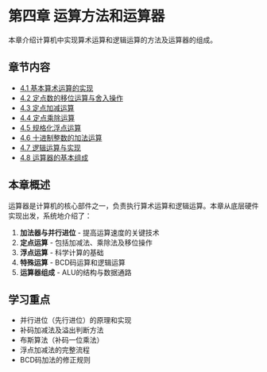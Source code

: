 # 第四章 运算方法和运算器

本章介绍计算机中实现算术运算和逻辑运算的方法及运算器的组成。

## 章节内容

- [4.1 基本算术运算的实现](./1-基本算术运算的实现/)
- [4.2 定点数的移位运算与舍入操作](./2-定点数的移位运算与舍入操作/)
- [4.3 定点加减运算](./3-定点加减运算/)
- [4.4 定点乘除运算](./4-定点乘除运算/)
- [4.5 规格化浮点运算](./5-规格化浮点运算/)
- [4.6 十进制整数的加法运算](./6-十进制整数的加法运算/)
- [4.7 逻辑运算与实现](./7-逻辑运算与实现/)
- [4.8 运算器的基本组成](./8-运算器的基本组成/)

## 本章概述

运算器是计算机的核心部件之一，负责执行算术运算和逻辑运算。本章从底层硬件实现出发，系统地介绍了：

1. **加法器与并行进位** - 提高运算速度的关键技术
2. **定点运算** - 包括加减法、乘除法及移位操作
3. **浮点运算** - 科学计算的基础
4. **特殊运算** - BCD码运算和逻辑运算
5. **运算器组成** - ALU的结构与数据通路

## 学习重点

- 并行进位（先行进位）的原理和实现
- 补码加减法及溢出判断方法
- 布斯算法（补码一位乘法）
- 浮点加减法的完整流程
- BCD码加法的修正规则
